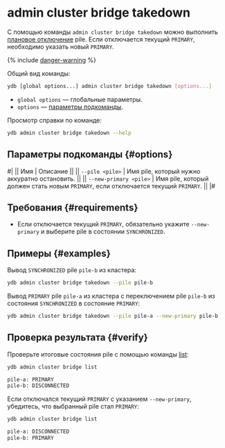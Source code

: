 # admin cluster bridge takedown

С помощью команды `admin cluster bridge takedown` можно выполнить [плановое отключение](../../../../concepts/bridge.md#takedown) pile. Если отключается текущий `PRIMARY`, необходимо указать новый `PRIMARY`.

{% include [danger-warning](../_includes/danger-warning.md) %}

Общий вид команды:

```bash
ydb [global options...] admin cluster bridge takedown [options...]
```

* `global options` — глобальные параметры.
* `options` — [параметры подкоманды](#options).

Просмотр справки по команде:

```bash
ydb admin cluster bridge takedown --help
```

## Параметры подкоманды {#options}

#|
|| Имя | Описание ||
|| `--pile <pile>` | Имя pile, который нужно аккуратно остановить. ||
|| `--new-primary <pile>` | Имя pile, который должен стать новым `PRIMARY`, если отключается текущий `PRIMARY`. ||
|#

## Требования {#requirements}

- Если отключается текущий `PRIMARY`, обязательно укажите `--new-primary` и выберите pile в состоянии `SYNCHRONIZED`.

## Примеры {#examples}

Вывод `SYNCHRONIZED` pile `pile-b` из кластера:

```bash
ydb admin cluster bridge takedown --pile pile-b
```

Вывод `PRIMARY` pile `pile-a` из кластера с переключением pile `pile-b` из состояния `SYNCHRONIZED` в состояние `PRIMARY`:

```bash
ydb admin cluster bridge takedown --pile pile-a --new-primary pile-b
```

## Проверка результата {#verify}

Проверьте итоговые состояния pile с помощью команды [list](list.md):

```bash
ydb admin cluster bridge list

pile-a: PRIMARY
pile-b: DISCONNECTED
```

Если отключался текущий `PRIMARY` с указанием `--new-primary`, убедитесь, что выбранный pile стал `PRIMARY`:

```bash
ydb admin cluster bridge list

pile-a: DISCONNECTED
pile-b: PRIMARY
```
